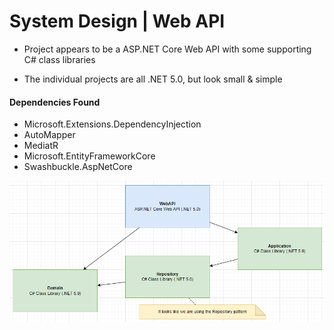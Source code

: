 
# System Design | Web API


- Project appears to be a ASP.NET Core Web API with some supporting C# class libraries

- The individual projects are all .NET 5.0, but look small & simple


#### Dependencies Found

- Microsoft.Extensions.DependencyInjection
- AutoMapper
- MediatR
- Microsoft.EntityFrameworkCore
- Swashbuckle.AspNetCore


![Image](./WebAPIProjects.png)